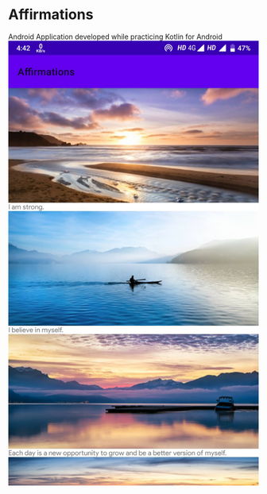 # Affirmations
Android Application developed while practicing Kotlin for Android
![Screenshot: Affirmations app](https://github.com/sachin-koparde/Affirmations/blob/master/Screenshot_affirmations_app.jpg)
